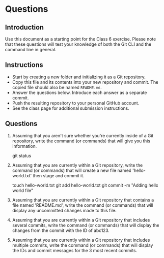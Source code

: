 # Questions

## Introduction
Use this document as a starting point for the Class 6 exercise. Please note that these questions will test your knowledge of both the Git CLI and the command line in general.

## Instructions
- Start by creating a new folder and initializing it as a Git repository.
- Copy this file and its contents into your new repository and commit. The copied file should also be named `README.md`.
- Answer the questions below. Introduce each answer as a separate commit.
- Push the resulting repository to your personal GitHub account.
- See the class page for additional submission instructions.

## Questions
1. Assuming that you aren't sure whether you're currently inside of a Git repository, write the command (or commands) that will give you this information.

    git status 

2. Assuming that you are currently within a Git repository, write the command (or commands) that will create a new file named 'hello-world.txt' then stage and commit it.

    touch hello-world.txt
    git add hello-world.txt
    git commit -m "Adding hello world file"

3. Assuming that you are currently within a Git repository that contains a file named 'README.md', write the command (or commands) that will display any uncommitted changes made to this file.
<your-answer-here>

4. Assuming that you are currently within a Git repository that includes several commits, write the command (or commands) that will display the changes from the commit with the ID of abc123.
<your-answer-here>

5. Assuming that you are currently within a Git repository that includes multiple commits, write the command (or commands) that will display the IDs and commit messages for the 3 most recent commits.
<your-answer-here>